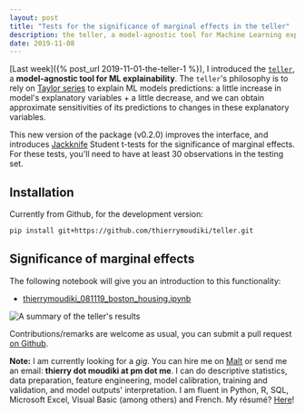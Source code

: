 ```yaml
---
layout: post
title: "Tests for the significance of marginal effects in the teller"
description: the teller, a model-agnostic tool for Machine Learning explainability - tests for the significance of marginal effects. 
date: 2019-11-08
---
```



[Last week]({% post_url 2019-11-01-the-teller-1 %}), I introduced the [`teller`](https://github.com/thierrymoudiki/teller), a __model-agnostic tool for ML explainability__. The `teller`'s philosophy is to rely on [Taylor series](https://en.wikipedia.org/wiki/Taylor_series) to explain ML models predictions: a little increase in model's explanatory variables + a little decrease, and we can obtain approximate sensitivities of its predictions to changes in these explanatory variables.

This new version of the package (v0.2.0) improves the interface, and introduces [Jackknife](https://en.m.wikipedia.org/wiki/Jackknife_resampling) Student t-tests for the significance of marginal effects. For these tests, you'll need to have at least 30 observations in the testing set.  

## Installation 

Currently from Github, for the development version: 

```bash
pip install git+https://github.com/thierrymoudiki/teller.git
```

## Significance of marginal effects

The following notebook will give you an introduction to this functionality:

- [thierrymoudiki_081119_boston_housing.ipynb](https://github.com/thierrymoudiki/teller/blob/master/teller/demo/thierrymoudiki_081119_boston_housing.ipynb)

![A summary of the teller's results]({{base}}/images/2019-11-08/2019-11-08-image1.png)

Contributions/remarks are welcome as usual, you can submit a pull request [on Github](https://github.com/thierrymoudiki/teller).


__Note:__ I am currently looking for a _gig_. You can hire me on [Malt](https://www.malt.fr/profile/thierrymoudiki) or send me an email: __thierry dot moudiki at pm dot me__. I can do descriptive statistics, data preparation, feature engineering, model calibration, training and validation, and model outputs' interpretation. I am fluent in Python, R, SQL, Microsoft Excel, Visual Basic (among others) and French. My résumé? [Here]({{base}}/cv/thierry-moudiki.pdf)!



